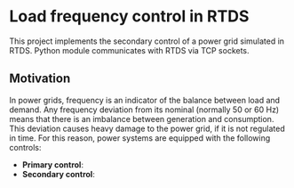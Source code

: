 # Load frequency control in RTDS

This project implements the secondary control of a power grid simulated in RTDS.
Python module communicates with RTDS via TCP sockets. 

## Motivation

In power grids, frequency is an indicator of the balance between load and demand. Any frequency deviation from its nominal (normally 50 or 60 Hz) means that there is an imbalance between generation and consumption. This deviation causes heavy damage to the power grid, if it is not regulated in time. For this reason, power systems are equipped with the following controls:

- **Primary control**:
- **Secondary control**:
